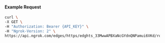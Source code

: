 <!-- Code generated for API Clients. DO NOT EDIT. -->

#### Example Request

```bash
curl \
-X GET \
-H "Authorization: Bearer {API_KEY}" \
-H "Ngrok-Version: 2" \
https://api.ngrok.com/edges/https/edghts_33MwwAPBXaNcGYdnQNPamui6VKd/routes/edghtsrt_33MwwD9USbaGMHWi5szo6LybP7Z/request_headers
```
